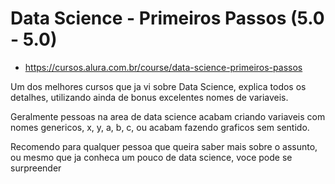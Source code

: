 # Data Science - Primeiros Passos (5.0 - 5.0)

* https://cursos.alura.com.br/course/data-science-primeiros-passos

Um dos melhores cursos que ja vi sobre Data Science, explica todos os detalhes, utilizando ainda de bonus excelentes nomes de variaveis.

Geralmente pessoas na area de data science acabam criando variaveis com nomes genericos, x, y, a, b, c, ou acabam fazendo graficos
sem sentido.

Recomendo para qualquer pessoa que queira saber mais sobre o assunto, ou mesmo que ja conheca um pouco de data science, voce pode
se surpreender

